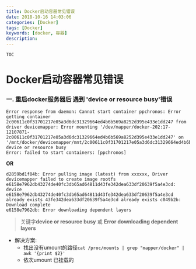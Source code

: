 ```yaml
---
title: Docker启动容器常见错误
date: 2018-10-16 14:03:06
categories: [Docker]
tags: [Docker]
keywords: [docker, 容器]
description: 
---
```


`TOC`

# Docker启动容器常见错误



### 一. 重启docker服务器后 遇到 'device or resource busy'错误

```
Error response from daemon: Cannot start container ppchronos: Error getting container 2c00611c0f31701217e05a3d6dc31329664ed4b6b569a8252d395e433e1dd247 from driver devicemapper: Error mounting '/dev/mapper/docker-202:17-12107871-2c00611c0f31701217e05a3d6dc31329664ed4b6b569a8252d395e433e1dd247' on '/mnt/docker/devicemapper/mnt/2c00611c0f31701217e05a3d6dc31329664ed4b6b569a8252d395e433e1dd247': device or resource busy
Error: failed to start containers: [ppchronos]
```

**OR**

```
d2859bd1f84b: Error pulling image (latest) from xxxxxx, Driver devicemapper failed to create image rootfs e6158e7962db43274de40fc3db65ad64811d43fe342dea633df20639f5a4e3cd: device e6158e7962db43274de40fc3db65ad64811d43fe342dea633df20639f5a4e3cd already exists 43fe342dea633df20639f5a4e3cd already exists c049b2b: Download complete
e6158e7962db: Error downloading dependent layers
```



> 关键字**device or resource busy** 或 **Error downloading dependent layers**

* 解决方案: 
  * 找出没有umount的路径`cat /proc/mounts | grep "mapper/docker" | awk '{print $2}'`
  * 依次umount 已挂载的